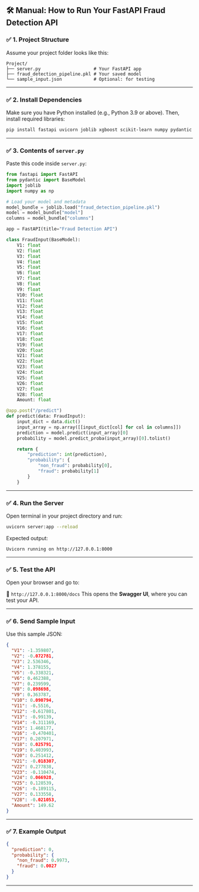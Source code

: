 ## 🛠️ Manual: How to Run Your FastAPI Fraud Detection API

### ✅ 1. **Project Structure**

Assume your project folder looks like this:

```
Project/
├── server.py                    # Your FastAPI app
├── fraud_detection_pipeline.pkl # Your saved model
└── sample_input.json            # Optional: for testing
```

------

### ✅ 2. **Install Dependencies**

Make sure you have Python installed (e.g., Python 3.9 or above).
 Then, install required libraries:

```bash
pip install fastapi uvicorn joblib xgboost scikit-learn numpy pydantic
```

------

### ✅ 3. **Contents of `server.py`**

Paste this code inside `server.py`:

```python
from fastapi import FastAPI
from pydantic import BaseModel
import joblib
import numpy as np

# Load your model and metadata
model_bundle = joblib.load("fraud_detection_pipeline.pkl")
model = model_bundle["model"]
columns = model_bundle["columns"]

app = FastAPI(title="Fraud Detection API")

class FraudInput(BaseModel):
    V1: float
    V2: float
    V3: float
    V4: float
    V5: float
    V6: float
    V7: float
    V8: float
    V9: float
    V10: float
    V11: float
    V12: float
    V13: float
    V14: float
    V15: float
    V16: float
    V17: float
    V18: float
    V19: float
    V20: float
    V21: float
    V22: float
    V23: float
    V24: float
    V25: float
    V26: float
    V27: float
    V28: float
    Amount: float

@app.post("/predict")
def predict(data: FraudInput):
    input_dict = data.dict()
    input_array = np.array([[input_dict[col] for col in columns]])
    prediction = model.predict(input_array)[0]
    probability = model.predict_proba(input_array)[0].tolist()

    return {
        "prediction": int(prediction),
        "probability": {
            "non_fraud": probability[0],
            "fraud": probability[1]
        }
    }
```

------

### ✅ 4. **Run the Server**

Open terminal in your project directory and run:

```bash
uvicorn server:app --reload
```

Expected output:

```
Uvicorn running on http://127.0.0.1:8000
```

------

### ✅ 5. **Test the API**

Open your browser and go to:

📍 `http://127.0.0.1:8000/docs`
 This opens the **Swagger UI**, where you can test your API.

------

### ✅ 6. **Send Sample Input**

Use this sample JSON:

```json
{
  "V1": -1.359807,
  "V2": -0.072781,
  "V3": 2.536346,
  "V4": 1.378155,
  "V5": -0.338321,
  "V6": 0.462388,
  "V7": 0.239599,
  "V8": 0.098698,
  "V9": 0.363787,
  "V10": 0.090794,
  "V11": -0.5516,
  "V12": -0.617801,
  "V13": -0.99139,
  "V14": -0.311169,
  "V15": 1.468177,
  "V16": -0.470401,
  "V17": 0.207971,
  "V18": 0.025791,
  "V19": 0.403993,
  "V20": 0.251412,
  "V21": -0.018307,
  "V22": 0.277838,
  "V23": -0.110474,
  "V24": 0.066928,
  "V25": 0.128539,
  "V26": -0.189115,
  "V27": 0.133558,
  "V28": -0.021053,
  "Amount": 149.62
}
```

------

### ✅ 7. **Example Output**

```json
{
  "prediction": 0,
  "probability": {
    "non_fraud": 0.9973,
    "fraud": 0.0027
  }
}
```

------

